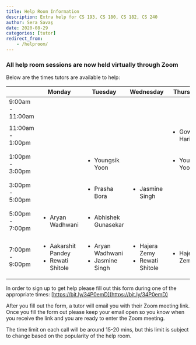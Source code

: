 ```yaml
---
title: Help Room Information
description: Extra help for CS 193, CS 180, CS 182, CS 240
author: Sera Savaş
date: 2020-08-29
categories: [tutor]
redirect_from:
    - /helproom/
---
```


### All help room sessions are now held virtually through Zoom

Below are the times tutors are available to help:

| | Monday | Tuesday | Wednesday | Thursday |
| ---- | ---- | ---- | ---- | ---- |
| 9:00am - 11:00am | | | |
| 11:00am - 1:00pm | | | | <ul><li>Gowri Harish</li></ul> |
| 1:00pm - 3:00pm | | <ul><li>Youngsik Yoon</li></ul>| | <ul><li>Youngsik Yoon</li></ul> |
| 3:00pm - 5:00pm | | <ul><li>Prasha Bora</li></ul> | <ul><li>Jasmine Singh</li></ul> |  |
| 5:00pm - 7:00pm | <ul><li>Aryan Wadhwani</li></ul> | <ul><li>Abhishek Gunasekar</li></ul> | | |
| 7:00pm - 9:00pm | <ul><li>Aakarshit Pandey</li><li>Rewati Shitole</li></ul> | <ul><li>Aryan Wadhwani</li><li>Jasmine Singh</li></ul> | <ul><li>Hajera Zemy</li><li>Rewati Shitole</li></ul> | <ul><li>Hajera Zemy</li></ul> |

In order to sign up to get help please fill out this form during one of the appropriate times: [https://bit.ly/34P0emD](https://bit.ly/34P0emD)

After you fill out the form, a tutor will email you with their Zoom meeting link. Once you fill the form out please keep your email open so you know when you receive the link and you are ready to enter the Zoom meeting. 

The time limit on each call will be around 15-20 mins, but this limit is subject to change based on the popularity of the help room.
